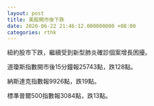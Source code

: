 ```yaml
---
layout: post
title: 美股開市後下跌
date: 2020-06-22 21:46:12.000000000 +08:00
categories: rthk
---
```


紐約股市下跌，繼續受到新型肺炎確診個案增長困擾。

道瓊斯指數開市後15分鐘報25743點，跌128點。

納斯達克指數報9926點，跌19點。

標準普爾500指數報3084點，跌13點。

